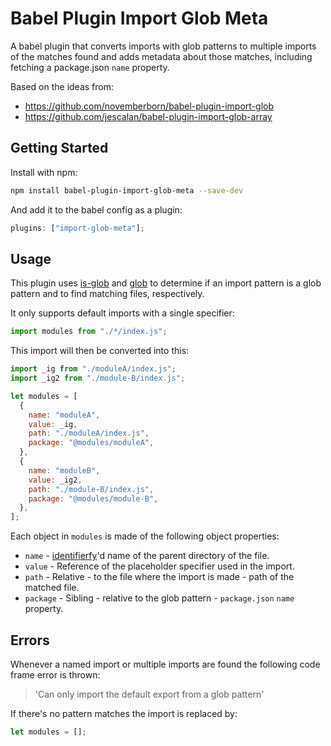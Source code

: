 # Babel Plugin Import Glob Meta

A babel plugin that converts imports with glob patterns to multiple imports of the matches found and adds metadata about those matches, including fetching a package.json `name` property.

Based on the ideas from:

- https://github.com/novemberborn/babel-plugin-import-glob
- https://github.com/jescalan/babel-plugin-import-glob-array

## Getting Started

Install with npm:

```sh
npm install babel-plugin-import-glob-meta --save-dev
```

And add it to the babel config as a plugin:

```javascript
plugins: ["import-glob-meta"];
```

## Usage

This plugin uses [is-glob](https://www.npmjs.com/package/is-glob) and [glob](https://www.npmjs.com/package/glob) to determine if an import pattern is a glob pattern and to find matching files, respectively.

It only supports default imports with a single specifier:

```javascript
import modules from "./*/index.js";
```

This import will then be converted into this:

```javascript
import _ig from "./moduleA/index.js";
import _ig2 from "./module-B/index.js";

let modules = [
  {
    name: "moduleA",
    value: _ig,
    path: "./moduleA/index.js",
    package: "@modules/moduleA",
  },
  {
    name: "moduleB",
    value: _ig2,
    path: "./module-B/index.js",
    package: "@modules/module-B",
  },
];
```

Each object in `modules` is made of the following object properties:

- `name` - [identifierfy](https://github.com/novemberborn/identifierfy)'d name of the parent directory of the file.
- `value` - Reference of the placeholder specifier used in the import.
- `path` - Relative - to the file where the import is made - path of the matched file.
- `package` - Sibling - relative to the glob pattern - `package.json` `name` property.

## Errors

Whenever a named import or multiple imports are found the following code frame error is thrown:

> 'Can only import the default export from a glob pattern'

If there's no pattern matches the import is replaced by:

```javascript
let modules = [];
```
